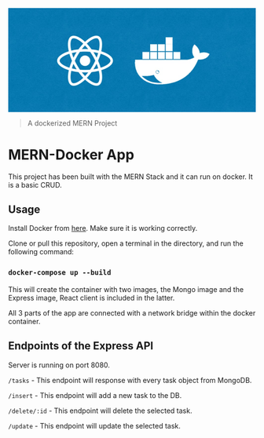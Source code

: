 <img align='center' src='assets/react-docker.jpg'>

<br />

> A dockerized MERN Project

# MERN-Docker App

This project has been built with the MERN Stack and it can run on docker. It is a basic CRUD.

## Usage
Install Docker from [here](https://www.docker.com/get-started). Make sure it is working correctly.

Clone or pull this repository, open a terminal in the directory, and run the following command:
### `docker-compose up --build`
This will create the container with two images, the Mongo image and the Express image, React client is included in the latter.

All 3 parts of the app are connected with a network bridge within the docker container.

## Endpoints of the Express API

Server is running on port 8080.

`/tasks` - This endpoint will response with every task object from MongoDB.

`/insert` - This endpoint will add a new task to the DB.

`/delete/:id` - This endpoint will delete the selected task.

`/update` - This endpoint will update the selected task.
